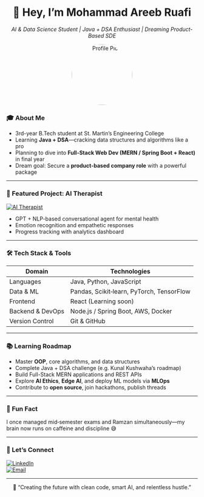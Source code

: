 <div align="center">

# 👋 Hey, I’m **Mohammad Areeb Ruafi**  
*AI & Data Science Student | Java + DSA Enthusiast | Dreaming Product-Based SDE*

<img src="![linkedin pfp](https://github.com/user-attachments/assets/336832bd-acdb-4ecc-8817-1a0f4363514b)
" width="160" style="border-radius:50%;" alt="Profile Pic">

</div>

### 🎓 About Me  
- 3rd-year B.Tech student at St. Martin’s Engineering College  
- Learning **Java + DSA**—cracking data structures and algorithms like a pro  
- Planning to dive into **Full-Stack Web Dev (MERN / Spring Boot + React)** in final year  
- Dream goal: Secure a **product-based company role** with a powerful package  

---

### 🚀 Featured Project: AI Therapist  
[![AI Therapist](https://img.shields.io/badge/AI%20Therapist-GPT%20%2B%20NLP-ff6b6b?style=for-the-badge&logo=openai&logoColor=white)](https://github.com/areebruafi12/AI-THERAPIST-USING-GPT-NLP)  
- GPT + NLP-based conversational agent for mental health  
- Emotion recognition and empathetic responses  
- Progress tracking with analytics dashboard  

---

### 🛠 Tech Stack & Tools  

| **Domain**           | **Technologies**                                                                 |
|----------------------|----------------------------------------------------------------------------------|
| Languages            | Java, Python, JavaScript                                                        |
| Data & ML            | Pandas, Scikit‑learn, PyTorch, TensorFlow                                       |
| Frontend             | React (Learning soon)                                                           |
| Backend & DevOps     | Node.js / Spring Boot, AWS, Docker                                              |
| Version Control      | Git & GitHub                                                                     |

---

### 📚 Learning Roadmap  
- Master **OOP**, core algorithms, and data structures  
- Complete Java + DSA challenge (e.g. Kunal Kushwaha’s roadmap)  
- Build Full-Stack MERN applications and REST APIs  
- Explore **AI Ethics**, **Edge AI**, and deploy ML models via **MLOps**  
- Contribute to **open source**, join hackathons, publish threads  

---

### 🌱 Fun Fact  
I once managed mid‑semester exams and Ramzan simultaneously—my brain now runs on caffeine and discipline 😅

---

### 🤝 Let’s Connect  
[![LinkedIn](https://img.shields.io/badge/LinkedIn-0077B5?style=for-the-badge&logo=linkedin&logoColor=white)](YOUR_LINKEDIN_URL)  
[![Email](https://img.shields.io/badge/Email-D14836?style=for-the-badge&logo=gmail&logoColor=white)](mailto:YOUR_EMAIL@example.com)

---

<div align="center">  
🔭 “Creating the future with clean code, smart AI, and relentless hustle.”  
</div>
